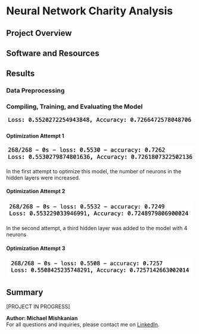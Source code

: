 # Neural Network Charity Analysis

## Project Overview


## Software and Resources


## Results


### Data Preprocessing


### Compiling, Training, and Evaluating the Model

![original_accuracy](https://github.com/Mishkanian/Neural_Network_Charity_Analysis/blob/main/README_Images/accuracy_original.png)

#### Optimization Attempt 1

![attempt1](https://github.com/Mishkanian/Neural_Network_Charity_Analysis/blob/main/README_Images/attempt1_accuracy.png)

In the first attempt to optimize this model, the number of neurons in the hidden layers were increased.

#### Optimization Attempt 2

![attempt2](https://github.com/Mishkanian/Neural_Network_Charity_Analysis/blob/main/README_Images/attempt2_third_layer_accuracy.png)

In the second attempt, a third hidden layer was added to the model with 4 neurons

#### Optimization Attempt 3

![attempt3](https://github.com/Mishkanian/Neural_Network_Charity_Analysis/blob/main/README_Images/attempt3_tanh.png)


## Summary

[PROJECT IN PROGRESS]


**Author: Michael Mishkanian**  
For all questions and inquiries, please contact me on [LinkedIn](https://www.linkedin.com/in/michaelmishkanian/).
